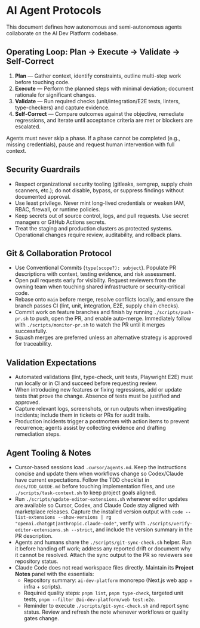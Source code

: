 # AI Agent Protocols

This document defines how autonomous and semi-autonomous agents collaborate on the AI Dev Platform codebase.

## Operating Loop: Plan → Execute → Validate → Self-Correct

1. **Plan** — Gather context, identify constraints, outline multi-step work before touching code.
2. **Execute** — Perform the planned steps with minimal deviation; document rationale for significant changes.
3. **Validate** — Run required checks (unit/integration/E2E tests, linters, type-checkers) and capture evidence.
4. **Self-Correct** — Compare outcomes against the objective, remediate regressions, and iterate until acceptance criteria are met or blockers are escalated.

Agents must never skip a phase. If a phase cannot be completed (e.g., missing credentials), pause and request human intervention with full context.

## Security Guardrails

- Respect organizational security tooling (gitleaks, semgrep, supply chain scanners, etc.); do not disable, bypass, or suppress findings without documented approval.
- Use least privilege. Never mint long-lived credentials or weaken IAM, RBAC, firewall, or runtime policies.
- Keep secrets out of source control, logs, and pull requests. Use secret managers or GitHub Actions secrets.
- Treat the staging and production clusters as protected systems. Operational changes require review, auditability, and rollback plans.

## Git & Collaboration Protocol

- Use Conventional Commits (`type(scope?): subject`). Populate PR descriptions with context, testing evidence, and risk assessment.
- Open pull requests early for visibility. Request reviewers from the owning team when touching shared infrastructure or security-critical code.
- Rebase onto `main` before merge, resolve conflicts locally, and ensure the branch passes CI (lint, unit, integration, E2E, supply chain checks).
- Commit work on feature branches and finish by running `./scripts/push-pr.sh` to push, open the PR, and enable auto-merge. Immediately follow with `./scripts/monitor-pr.sh` to watch the PR until it merges successfully.
- Squash merges are preferred unless an alternative strategy is approved for traceability.

## Validation Expectations

- Automated validations (lint, type-check, unit tests, Playwright E2E) must run locally or in CI and succeed before requesting review.
- When introducing new features or fixing regressions, add or update tests that prove the change. Absence of tests must be justified and approved.
- Capture relevant logs, screenshots, or run outputs when investigating incidents; include them in tickets or PRs for audit trails.
- Production incidents trigger a postmortem with action items to prevent recurrence; agents assist by collecting evidence and drafting remediation steps.

## Agent Tooling & Notes

- Cursor-based sessions load `.cursor/agents.md`. Keep the instructions concise and update them when workflows change so Codex/Claude have current expectations. Follow the TDD checklist in `docs/TDD_GUIDE.md` before touching implementation files, and use `./scripts/task-context.sh` to keep project goals aligned.
- Run `./scripts/update-editor-extensions.sh` whenever editor updates are available so Cursor, Codex, and Claude Code stay aligned with marketplace releases. Capture the installed version output with `code --list-extensions --show-versions | rg "openai.chatgpt|anthropic.claude-code"`, verify with `./scripts/verify-editor-extensions.sh --strict`, and include the version summary in the PR description.
- Agents and humans share the `./scripts/git-sync-check.sh` helper. Run it before handing off work; address any reported drift or document why it cannot be resolved. Attach the sync output to the PR so reviewers see repository status.
- Claude Code does not read workspace files directly. Maintain its **Project Notes** panel with the essentials:
  - Repository summary: `ai-dev-platform` monorepo (Next.js web app + infra + scripts).
  - Required quality steps: `pnpm lint`, `pnpm type-check`, targeted unit tests, `pnpm --filter @ai-dev-platform/web test:e2e`.
  - Reminder to execute `./scripts/git-sync-check.sh` and report sync status.
    Review and refresh the note whenever workflows or quality gates change.
